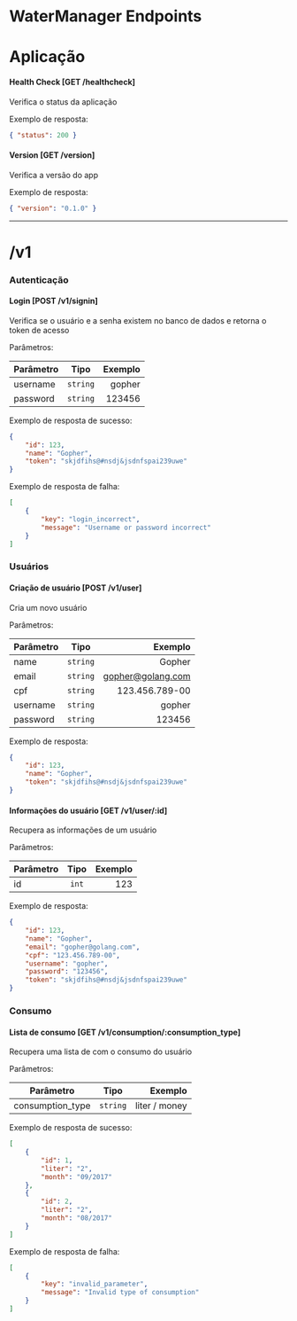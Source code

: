 # WaterManager Endpoints

# Aplicação
#### Health Check [GET /healthcheck]
Verifica o status da aplicação

Exemplo de resposta:
```json
{ "status": 200 }
```

#### Version [GET /version]
Verifica a versão do app

Exemplo de resposta:
```json
{ "version": "0.1.0" }
```
***

# /v1
### Autenticação
#### Login [POST /v1/signin]
Verifica se o usuário e a senha existem no banco de dados e retorna o token de acesso

Parâmetros:

| Parâmetro        | Tipo           | Exemplo  |
| ---------------- |:--------------:| --------:|
| username         | `string`       | gopher   |
| password         | `string`       | 123456   |

Exemplo de resposta de sucesso:
```json
{
    "id": 123,
    "name": "Gopher",
    "token": "skjdfihs@#nsdj&jsdnfspai239uwe"
}
```

Exemplo de resposta de falha:
```json
[
    {
        "key": "login_incorrect",
        "message": "Username or password incorrect"
    }
]
```

### Usuários
#### Criação de usuário [POST /v1/user]
Cria um novo usuário

Parâmetros:

| Parâmetro        | Tipo           | Exemplo               |
| ---------------- |:--------------:| ---------------------:|
| name             | `string`       | Gopher                |
| email            | `string`       | gopher@golang.com     |
| cpf              | `string`       | 123.456.789-00        |
| username         | `string`       | gopher                |
| password         | `string`       | 123456                |

Exemplo de resposta:
```json
{
    "id": 123,
    "name": "Gopher",
    "token": "skjdfihs@#nsdj&jsdnfspai239uwe"
}
```

#### Informações do usuário [GET /v1/user/:id]
Recupera as informações de um usuário

Parâmetros:

| Parâmetro        | Tipo           | Exemplo  |
| ---------------- |:--------------:| --------:|
| id               | `int`          | 123      |

Exemplo de resposta:
```json
{
    "id": 123,
    "name": "Gopher",
    "email": "gopher@golang.com",
    "cpf": "123.456.789-00",
    "username": "gopher",
    "password": "123456",
    "token": "skjdfihs@#nsdj&jsdnfspai239uwe"
}
```

### Consumo
#### Lista de consumo [GET /v1/consumption/:consumption_type]
Recupera uma lista de com o consumo do usuário

Parâmetros:

| Parâmetro                | Tipo           | Exemplo         |
| ------------------------ |:--------------:| ---------------:|
| consumption_type         | `string`       | liter / money   |

Exemplo de resposta de sucesso:
```json
[
    {
        "id": 1,
        "liter": "2",
        "month": "09/2017"
    },
    {
        "id": 2,
        "liter": "2",
        "month": "08/2017"
    }
]
```

Exemplo de resposta de falha:
```json
[
    {
        "key": "invalid_parameter",
        "message": "Invalid type of consumption"
    }
]
```